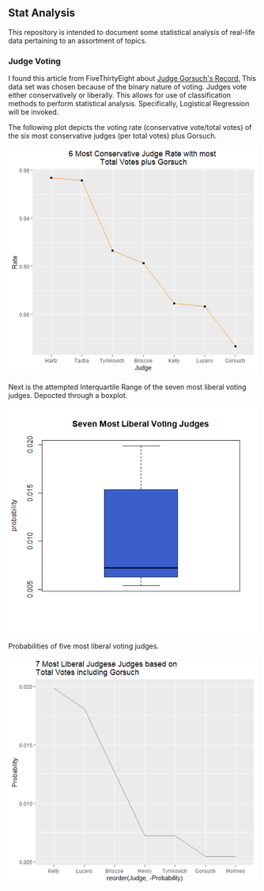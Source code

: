 ## Stat Analysis

This repository is intended to document some statistical analysis of real-life data pertaining to an assortment of topics.

### Judge Voting

I found this article from FiveThirtyEight about [Judge Gorsuch's Record.](https://fivethirtyeight.com/features/for-a-trump-nominee-neil-gorsuchs-record-is-surprisingly-moderate-on-immigration/) This data set was chosen because of the binary nature of voting. Judges vote either conservatively or liberally.
This allows for use of classification methods to perform statistical analysis. Specifically, Logistical Regression will be invoked.

The following plot depicts the voting rate (conservative vote/total votes) of the six most conservative judges (per total votes) plus Gorsuch. 

<p align="center">
  <img src="https://github.com/jbravo87/Stat-Analysis/blob/21417d364ad487e42bf6ea56e5f9ff82d9afdc56/Top6MostConservativeRates.png">
</p>

Next is the attempted Interquartile Range of the seven most liberal voting judges. Depocted through a boxplot.

<p align="center">
  <img src="https://github.com/jbravo87/Stat-Analysis/blob/2b5e7162ec7918c679caed73fda079a86f1312d3/IQRLiberalJudges.png">
</p>

Probabilities of five most liberal voting judges.

<p align="center">
  <img src="https://github.com/jbravo87/Stat-Analysis/blob/2b5e7162ec7918c679caed73fda079a86f1312d3/LiberalVotesProb.png"
</p>
